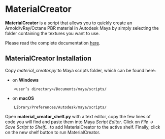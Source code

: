 # MaterialCreator

**MaterialCreator** is a script that allows you to quickly create an Arnold/vRay/Octane PBR material in Autodesk Maya by simply selecting the folder containing the textures you want to use.

Please read the complete documentation [here](https://robertom89.github.io/MaterialCreator/).

## MaterialCreator Installation

Copy *material_creator.py* to Maya scripts folder, which can be found here:  

- on **Windows**   
~~~
    <user’s directory>/Documents/maya/scripts/  
~~~
- on **macOS**  
~~~
    Library/Preferences/Autodesk/maya/scripts/  
~~~

Open **material_creator_shelf.py** with a text editor, copy the few lines of code you will find and paste them into Maya *Script Editor*. Click on *File → Save Script to Shelf...* to add MaterialCreator to the active shelf. Finally, click on the new shelf button to run MaterialCreator.
